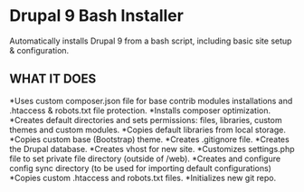 # Drupal 9 Bash Installer

Automatically installs Drupal 9 from a bash script, including basic site setup & configuration.

## WHAT IT DOES


*Uses custom composer.json file for base contrib modules installations and .htaccess & robots.txt file protection.
*Installs composer optimization.
*Creates default directories and sets permissions: files, libraries, custom themes and custom modules.
*Copies default libraries from local storage.
*Copies custom base (Bootstrap) theme.
*Creates .gitignore file.
*Creates the Drupal database.
*Creates vhost for new site.
*Customizes settings.php file to set private file directory (outside of /web).
*Creates and configure config sync directory (to be used for importing default configurations)
*Copies custom .htaccess and robots.txt files.
*Initializes new git repo.


